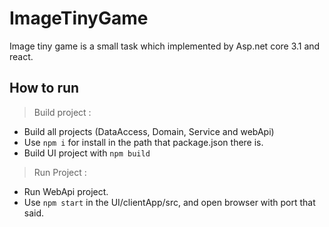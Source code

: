 # ImageTinyGame
Image tiny game is a small task which implemented by Asp.net core 3.1 and react.

## How to run 

> Build project :
- Build all projects (DataAccess, Domain, Service and webApi)
- Use `npm i` for install in the path that package.json there is.
- Build UI project with `npm build` 

> Run Project :
- Run WebApi project.
- Use `npm start` in the UI/clientApp/src, and open browser with port that said.
